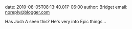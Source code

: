 date: 2010-08-05T08:13:40.017-06:00
author: Bridget
email: noreply@blogger.com

Has Josh A seen this?  He&#39;s very into Epic things...
